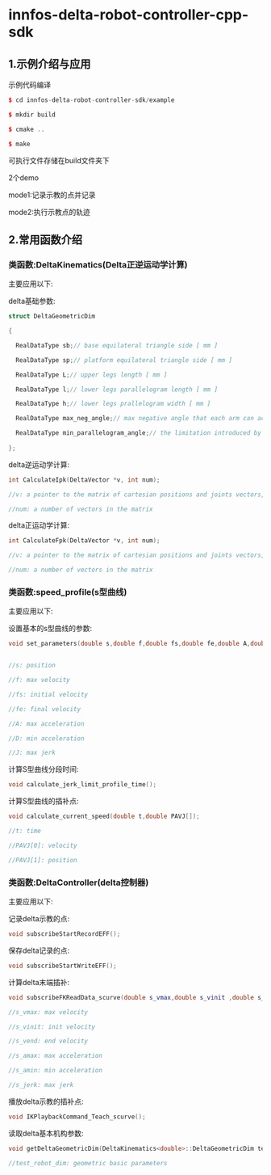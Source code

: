 # innfos-delta-robot-controller-cpp-sdk


## 1.示例介绍与应用

示例代码编译

```cpp
$ cd innfos-delta-robot-controller-sdk/example

$ mkdir build

$ cmake ..

$ make
```


可执行文件存储在build文件夹下

2个demo

mode1:记录示教的点并记录

mode2:执行示教点的轨迹


## 2.常用函数介绍
### 类函数:DeltaKinematics(Delta正逆运动学计算)
主要应用以下:

delta基础参数:

```cpp
struct DeltaGeometricDim

{

  RealDataType sb;// base equilateral triangle side [ mm ]

  RealDataType sp;// platform equilateral triangle side [ mm ]

  RealDataType L;// upper legs length [ mm ]

  RealDataType l;// lower legs parallelogram length [ mm ]

  RealDataType h;// lower legs prallelogram width [ mm ]

  RealDataType max_neg_angle;// max negative angle that each arm can achive ( knee above the fixed-base plane ) [ deg ]

  RealDataType min_parallelogram_angle;// the limitation introduced by universal joints [ deg ]
                       	
};
```
             
  delta逆运动学计算:
  
  ```cpp
  int CalculateIpk(DeltaVector *v, int num);
  
  //v: a pointer to the matrix of cartesian positions and joints vectors, which only joints are changed
  
  //num: a number of vectors in the matrix
  ```

  delta正运动学计算:
  
  ```cpp
  int CalculateFpk(DeltaVector *v, int num);
  
  //v: a pointer to the matrix of cartesian positions and joints vectors, which only cartesian positions are changed
  
  //num: a number of vectors in the matrix
  ```



### 类函数:speed_profile(s型曲线)
主要应用以下:

   设置基本的s型曲线的参数:
   
   ```cpp
   void set_parameters(double s,double f,double fs,double fe,double A,double D,double J);


   //s: position

   //f: max velocity

   //fs: initial velocity

   //fe: final velocity

   //A: max acceleration

   //D: min acceleration

   //J: max jerk
   
   ```

   计算S型曲线分段时间:
   
   ```cpp
   void calculate_jerk_limit_profile_time();
   ```

   计算S型曲线的插补点:
   
   ```cpp
   void calculate_current_speed(double t,double PAVJ[]);

   //t: time

   //PAVJ[0]: velocity

   //PAVJ[1]: position
   ```




### 类函数:DeltaController(delta控制器)

主要应用以下:

   记录delta示教的点:
   
   ```cpp
   void subscribeStartRecordEFF();
   ```

   保存delta记录的点:
   
   ```cpp
   void subscribeStartWriteEFF();
   ```

   计算delta末端插补:
   
   ```cpp
   void subscribeFKReadData_scurve(double s_vmax,double s_vinit ,double s_vend,double s_amax,double s_amin,double s_jerk);
   
   //s_vmax: max velocity
   
   //s_vinit: init velocity
   
   //s_vend: end velocity
   
   //s_amax: max acceleration
   
   //s_amin: min acceleration
   
   //s_jerk: max jerk
   
   ```

   播放delta示教的插补点:
   
   ```cpp
   void IKPlaybackCommand_Teach_scurve();
   ```

   读取delta基本机构参数:
   
   ```cpp
   void getDeltaGeometricDim(DeltaKinematics<double>::DeltaGeometricDim test_robot_dim);
   
   //test_robot_dim: geometric basic parameters
   ```






